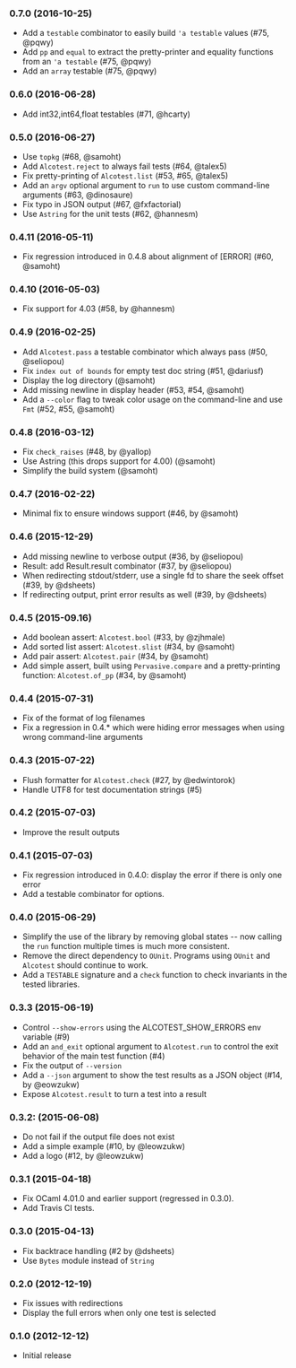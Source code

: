 ### 0.7.0 (2016-10-25)

- Add a `testable` combinator to easily build `'a testable` values (#75, @pqwy)
- Add `pp` and `equal` to extract the pretty-printer and equality functions
  from an `'a testable` (#75, @pqwy)
- Add an `array` testable (#75, @pqwy)

### 0.6.0 (2016-06-28)

- Add int32,int64,float testables (#71, @hcarty)

### 0.5.0 (2016-06-27)

* Use `topkg` (#68, @samoht)
* Add `Alcotest.reject` to always fail tests (#64, @talex5)
* Fix pretty-printing of `Alcotest.list` (#53, #65, @talex5)
* Add an `argv` optional argument to `run` to use custom command-line arguments
  (#63, @dinosaure)
* Fix typo in JSON output (#67, @fxfactorial)
* Use `Astring` for the unit tests (#62, @hannesm)

### 0.4.11 (2016-05-11)

* Fix regression introduced in 0.4.8 about alignment of [ERROR] (#60, @samoht)

### 0.4.10 (2016-05-03)

* Fix support for 4.03 (#58, by @hannesm)

### 0.4.9 (2016-02-25)

* Add `Alcotest.pass` a testable combinator which always pass (#50, @seliopou)
* Fix `index out of bounds` for empty test doc string (#51, @dariusf)
* Display the log directory (@samoht)
* Add missing newline in display header (#53, #54, @samoht)
* Add a `--color` flag to tweak color usage on the command-line and use `Fmt`
  (#52, #55, @samoht)

### 0.4.8 (2016-03-12)

* Fix `check_raises` (#48, by @yallop)
* Use Astring (this drops support for 4.00) (@samoht)
* Simplify the build system (@samoht)

### 0.4.7 (2016-02-22)

* Minimal fix to ensure windows support (#46, by @samoht)

### 0.4.6 (2015-12-29)

* Add missing newline to verbose output (#36, by @seliopou)
* Result: add Result.result combinator (#37, by @seliopou)
* When redirecting stdout/stderr, use a single fd to share the seek offset
  (#39, by @dsheets)
* If redirecting output, print error results as well (#39, by @dsheets)

### 0.4.5 (2015-09.16)

* Add boolean assert: `Alcotest.bool` (#33, by @zjhmale)
* Add sorted list assert: `Alcotest.slist` (#34, by @samoht)
* Add pair assert: `Alcotest.pair` (#34, by @samoht)
* Add simple assert, built using `Pervasive.compare` and a pretty-printing
  function: `Alcotest.of_pp` (#34, by @samoht)

### 0.4.4 (2015-07-31)

* Fix of the format of log filenames
* Fix a regression in 0.4.* which were hiding error messages when using wrong
  command-line arguments

### 0.4.3 (2015-07-22)

* Flush formatter for `Alcotest.check` (#27, by @edwintorok)
* Handle UTF8 for test documentation strings (#5)

### 0.4.2 (2015-07-03)

* Improve the result outputs

### 0.4.1 (2015-07-03)

* Fix regression introduced in 0.4.0: display the error if there is only
  one error
* Add a testable combinator for options.

### 0.4.0 (2015-06-29)

* Simplify the use of the library by removing global states -- now calling
  the `run` function multiple times is much more consistent.
* Remove the direct dependency to `OUnit`. Programs using `OUnit` and `Alcotest`
  should continue to work.
* Add a `TESTABLE` signature and a `check` function to check invariants in
  the tested libraries.

### 0.3.3 (2015-06-19)

* Control `--show-errors` using the ALCOTEST_SHOW_ERRORS env variable (#9)
* Add an `and_exit` optional argument to `Alcotest.run` to control
  the exit behavior of the main test function (#4)
* Fix the output of `--version`
* Add a `--json` argument to show the test results as a JSON object
  (#14, by @eowzukw)
* Expose `Alcotest.result` to turn a test into a result

### 0.3.2: (2015-06-08)

* Do not fail if the output file does not exist
* Add a simple example (#10, by @leowzukw)
* Add a logo (#12, by @leowzukw)

### 0.3.1 (2015-04-18)

* Fix OCaml 4.01.0 and earlier support (regressed in 0.3.0).
* Add Travis CI tests.

### 0.3.0 (2015-04-13)

* Fix backtrace handling (#2 by @dsheets)
* Use `Bytes` module instead of `String`

### 0.2.0 (2012-12-19)

* Fix issues with redirections
* Display the full errors when only one test is selected

### 0.1.0 (2012-12-12)

* Initial release
